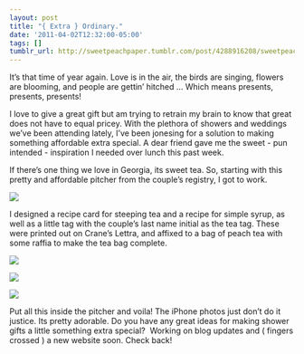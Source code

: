 ```yaml
---
layout: post
title: "{ Extra } Ordinary."
date: '2011-04-02T12:32:00-05:00'
tags: []
tumblr_url: http://sweetpeachpaper.tumblr.com/post/4288916208/sweetpeachteatag
---
```

It’s that time of year again. Love is in the air, the birds are singing, flowers are blooming, and people are gettin’ hitched … Which means presents, presents, presents!

I love to give a great gift but am trying to retrain my brain to know that great does not have to equal pricey. With the plethora of showers and weddings we’ve been attending lately, I’ve been jonesing for a solution to making something affordable extra special. A dear friend gave me the sweet - pun intended - inspiration I needed over lunch this past week.

If there’s one thing we love in Georgia, its sweet tea. So, starting with this pretty and affordable pitcher from the couple’s registry, I got to work.

![](http://media.tumblr.com/tumblr_lj1e8zDcr11qe032t.jpg)

I designed a recipe card for steeping tea and a recipe for simple syrup, as well as a little tag with the couple’s last name initial as the tea tag. These were printed out on Crane’s Lettra, and affixed to a bag of peach tea with some raffia to make the tea bag complete. 

![](http://media.tumblr.com/tumblr_lj1f68IigO1qe032t.jpg)

![](http://media.tumblr.com/tumblr_lj1f94vgAt1qe032t.jpg)

![](http://media.tumblr.com/tumblr_lj1fapNjRo1qe032t.jpg)

Put all this inside the pitcher and voila! The iPhone photos just don’t do it justice. Its pretty adorable. Do you have any great ideas for making shower gifts a little something extra special? 
Working on blog updates and ( fingers crossed ) a new website soon. Check back!
